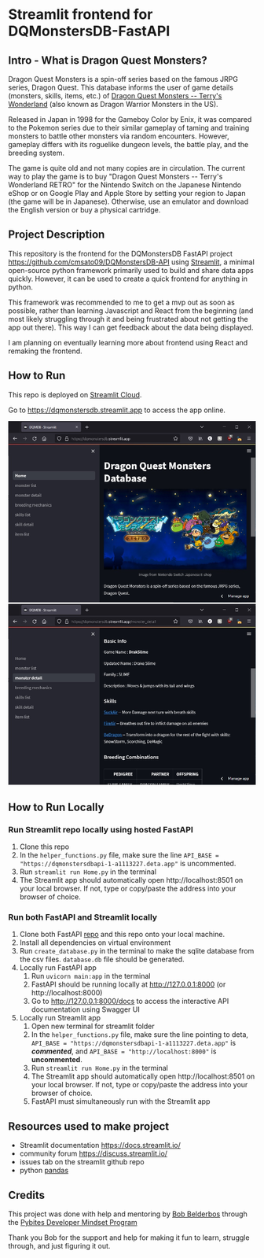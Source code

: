 # Streamlit frontend for DQMonstersDB-FastAPI

## Intro - What is Dragon Quest Monsters?
Dragon Quest Monsters is a spin-off series based on the famous JRPG series,
Dragon Quest. This database informs the user of game details (monsters, skills,
items, etc.) of [Dragon Quest Monsters -- Terry's Wonderland](https://en.wikipedia.org/wiki/Dragon_Warrior_Monsters)
(also known as Dragon Warrior Monsters in the US).

Released in Japan in 1998 for the Gameboy Color by Enix, it was compared to the
Pokemon series due to their similar gameplay of taming and training monsters
to battle other monsters via random encounters. However, gameplay differs with
its roguelike dungeon levels, the battle play, and the breeding system.

The game is quite old and not many copies are in circulation. The current way
to play the game is to buy "Dragon Quest Monsters -- Terry's Wonderland RETRO"
for the Nintendo Switch on the Japanese Nintendo eShop or on Google Play and
Apple Store by setting your region to Japan (the game will be in Japanese).
Otherwise, use an emulator and download the English version or buy a physical
cartridge.

## Project Description

This repository is the frontend for the DQMonstersDB FastAPI project
<https://github.com/cmsato09/DQMonstersDB-API> using
[Streamlit](https://streamlit.io/), a minimal open-source python framework
primarily used to build and share data apps quickly. However, it can be used to
create a quick frontend for anything in python.

This framework was recommended to me to get a mvp out as soon as possible,
rather than learning Javascript and React from the beginning (and most likely
struggling through it and being frustrated about not getting the app out there).
This way I can get feedback about the data being displayed.

I am planning on eventually learning more about frontend using React and
remaking the frontend.

## How to Run
This repo is deployed on [Streamlit Cloud](https://docs.streamlit.io/streamlit-cloud).

Go to https://dqmonstersdb.streamlit.app to access the app online.

![Homepage](image_readme/streamlit-screenshot-1.jpg)
![Monster Detail Page](image_readme/streamlit-screenshot-2.jpg)

## How to Run Locally
### Run Streamlit repo locally using hosted FastAPI
1. Clone this repo
2. In the `helper_functions.py` file, make sure the line
`API_BASE = "https://dqmonstersdbapi-1-a1113227.deta.app"` is uncommented.
3. Run `streamlit run Home.py` in the terminal
4. The Streamlit app should automatically open http://localhost:8501 on your
local browser. If not, type or copy/paste the address into your browser
of choice.

### Run both FastAPI and Streamlit locally
1. Clone both FastAPI [repo](https://github.com/cmsato09/DQMonstersDB-API) and
this repo onto your local machine.
2. Install all dependencies on virtual environment
3. Run `create_database.py` in the terminal to make the sqlite database from
the csv files. `database.db` file should be generated.
4. Locally run FastAPI app
   1. Run `uvicorn main:app` in the terminal
   2. FastAPI should be running locally at http://127.0.0.1:8000 (or
   http://localhost:8000)
   3. Go to http://127.0.0.1:8000/docs to access the interactive API
   documentation using Swagger UI
5. Locally run Streamlit app
   1. Open new terminal for streamlit folder
   2. In the `helper_functions.py` file, make sure the line pointing to deta,
   `API_BASE = "https://dqmonstersdbapi-1-a1113227.deta.app"` is ***commented***, and
   `API_BASE = "http://localhost:8000"` is **uncommented**.
   3. Run `streamlit run Home.py` in the terminal
   4. The Streamlit app should automatically open http://localhost:8501 on your
   local browser. If not, type or copy/paste the address into your
   browser of choice.
   5. FastAPI must simultaneously run with the Streamlit app

## Resources used to make project
- Streamlit documentation <https://docs.streamlit.io/>
- community forum <https://discuss.streamlit.io/>
- issues tab on the streamlit github repo
- python [pandas](https://pandas.pydata.org/pandas-docs/stable/user_guide/index.html#user-guide)

## Credits
This project was done with help and mentoring by [Bob Belderbos](https://github.com/bbelderbos)
through the [Pybites Developer Mindset Program](https://pybit.es/catalogue/the-pdm-program/)

Thank you Bob for the support and help for making it fun to learn, struggle
through, and just figuring it out.
